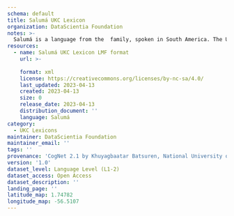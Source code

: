 ```yaml
---
schema: default
title: Salumá UKC Lexicon
organization: DataScientia Foundation
notes: >-
  Salumá is a language from the  family, spoken in South America. The UKC Lexicon of Salumá is represented as a lexico-semantic network. It consists of words, word senses, synsets, as well as sense-level and synset-level relationships.
resources:
  - name: Salumá UKC Lexicon LMF format
    url: >-
      
    format: xml
    license: https://creativecommons.org/licenses/by-nc-sa/4.0/
    last_updated: 2023-04-13
    created: 2023-04-13
    size: 0
    release_date: 2023-04-13
    distribution_document: ''
    language: Salumá
category:
  - UKC Lexicons
maintainer: DataScientia Foundation
maintainer_email: ''
tags: ''
provenance: 'CogNet 2.1 by Khuyagbaatar Batsuren, National University of Mongolia (http://cognet.ukc.disi.unitn.it); Native Languages of the Americas 2021.11. by Laura Redish and Orrin Lewis (http://www.native-languages.org); Princeton WordNet 2.1 by Princeton University (https://wordnet.princeton.edu)'
version: '1.0'
dataset_level: Language Level (L1-2)
dataset_access: Open Access
dataset_description: ''
landing_page: ''
latitude_map: 1.74782
longitude_map: -56.5107
---
```


